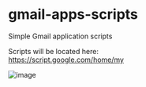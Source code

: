 # gmail-apps-scripts
Simple Gmail application scripts

Scripts will be located here:<br>
https://script.google.com/home/my

![image](https://user-images.githubusercontent.com/42153/159550337-eca21440-3d1a-4dc8-9de0-75b9abd4c55b.png)
